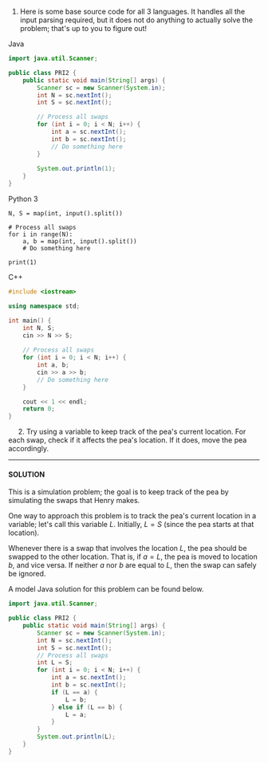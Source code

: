 1. Here is some base source code for all 3 languages. It handles all the input parsing required, but it does not do anything to actually solve the problem; that's up to you to figure out!

Java
```java
import java.util.Scanner;

public class PRI2 {
    public static void main(String[] args) {
        Scanner sc = new Scanner(System.in);
        int N = sc.nextInt();
        int S = sc.nextInt();

        // Process all swaps
        for (int i = 0; i < N; i++) {
            int a = sc.nextInt();
            int b = sc.nextInt();
            // Do something here
        }
        
        System.out.println(1);
    }
}
```

Python 3
```python3
N, S = map(int, input().split())

# Process all swaps
for i in range(N):
    a, b = map(int, input().split())
    # Do something here

print(1)
```

C++
```cpp
#include <iostream>

using namespace std;

int main() {
    int N, S;
    cin >> N >> S;
    
    // Process all swaps
    for (int i = 0; i < N; i++) {
        int a, b;
        cin >> a >> b;
        // Do something here
    }

    cout << 1 << endl;
    return 0;
}
```

&nbsp;&nbsp;&nbsp;&nbsp;&nbsp;2\. Try using a variable to keep track of the pea's current location. For each swap, check if it affects the pea's location. If it does, move the pea accordingly.

<hr>

#### SOLUTION

This is a simulation problem; the goal is to keep track of the pea by simulating the swaps that Henry makes.

One way to approach this problem is to track the pea's current location in a variable; let's call this variable $L$. Initially, $L=S$ (since the pea starts at that location).

Whenever there is a swap that involves the location $L$, the pea should be swapped to the other location. That is, if $a=L$, the pea is moved to location $b$, and vice versa. If neither $a$ nor $b$ are equal to $L$, then the swap can safely be ignored.

A model Java solution for this problem can be found below.

```java
import java.util.Scanner;

public class PRI2 {
    public static void main(String[] args) {
        Scanner sc = new Scanner(System.in);
        int N = sc.nextInt();
        int S = sc.nextInt();
        // Process all swaps
        int L = S;
        for (int i = 0; i < N; i++) {
            int a = sc.nextInt();
            int b = sc.nextInt();
            if (L == a) {
                L = b;
            } else if (L == b) {
                L = a;
            }
        }
        System.out.println(L);
    }
}
```